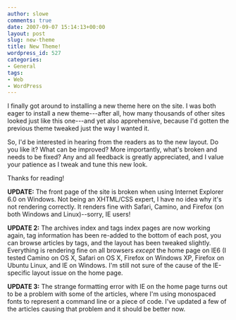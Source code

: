 ```yaml
---
author: slowe
comments: true
date: 2007-09-07 15:14:13+00:00
layout: post
slug: new-theme
title: New Theme!
wordpress_id: 527
categories:
- General
tags:
- Web
- WordPress
---
```


I finally got around to installing a new theme here on the site. I was both eager to install a new theme---after all, how many thousands of other sites looked just like this one---and yet also apprehensive, because I'd gotten the previous theme tweaked just the way I wanted it.

So, I'd be interested in hearing from the readers as to the new layout. Do you like it? What can be improved? More importantly, what's broken and needs to be fixed? Any and all feedback is greatly appreciated, and I value your patience as I tweak and tune this new look.

Thanks for reading!

**UPDATE:** The front page of the site is broken when using Internet Explorer 6.0 on Windows. Not being an XHTML/CSS expert, I have no idea why it's not rendering correctly. It renders fine with Safari, Camino, and Firefox (on both Windows and Linux)--sorry, IE users!

**UPDATE 2:** The archives index and tags index pages are now working again, tag information has been re-added to the bottom of each post, you can browse articles by tags, and the layout has been tweaked slightly. Everything is rendering fine on all browsers _except_ the home page on IE6 (I tested Camino on OS X, Safari on OS X, Firefox on Windows XP, Firefox on Ubuntu Linux, and IE on Windows. I'm still not sure of the cause of the IE-specific layout issue on the home page.

**UPDATE 3:** The strange formatting error with IE on the home page turns out to be a problem with some of the articles, where I'm using monospaced fonts to represent a command line or a piece of code. I've updated a few of the articles causing that problem and it should be better now.
